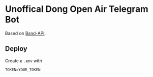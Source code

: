 # Unoffical Dong Open Air Telegram Bot

Based on [Band-API](https://github.com/KurzGedanke/band-api).

## Deploy

Create a `.env` with

```env
TOKEN=YOUR_TOKEN
```